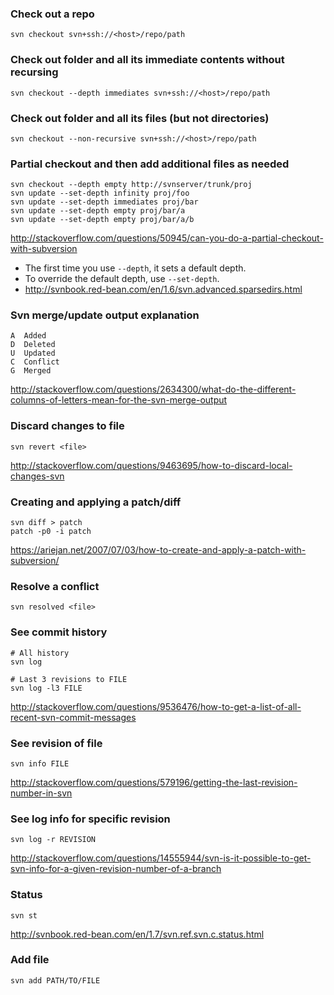 ### Check out a repo
```
svn checkout svn+ssh://<host>/repo/path
```

### Check out folder and all its immediate contents without recursing
```
svn checkout --depth immediates svn+ssh://<host>/repo/path
```

### Check out folder and all its files (but not directories)
```
svn checkout --non-recursive svn+ssh://<host>/repo/path
```

### Partial checkout and then add additional files as needed
```
svn checkout --depth empty http://svnserver/trunk/proj
svn update --set-depth infinity proj/foo
svn update --set-depth immediates proj/bar
svn update --set-depth empty proj/bar/a
svn update --set-depth empty proj/bar/a/b
```
http://stackoverflow.com/questions/50945/can-you-do-a-partial-checkout-with-subversion

* The first time you use `--depth`, it sets a default depth.
* To override the default depth, use `--set-depth`.
* http://svnbook.red-bean.com/en/1.6/svn.advanced.sparsedirs.html

### Svn merge/update output explanation
```
A  Added
D  Deleted
U  Updated
C  Conflict
G  Merged
```
http://stackoverflow.com/questions/2634300/what-do-the-different-columns-of-letters-mean-for-the-svn-merge-output

### Discard changes to file
```
svn revert <file>
```
http://stackoverflow.com/questions/9463695/how-to-discard-local-changes-svn

### Creating and applying a patch/diff
```
svn diff > patch
patch -p0 -i patch
```
https://ariejan.net/2007/07/03/how-to-create-and-apply-a-patch-with-subversion/

### Resolve a conflict
```
svn resolved <file>
```

### See commit history
```
# All history
svn log

# Last 3 revisions to FILE
svn log -l3 FILE
```
http://stackoverflow.com/questions/9536476/how-to-get-a-list-of-all-recent-svn-commit-messages

### See revision of file
```
svn info FILE
```
http://stackoverflow.com/questions/579196/getting-the-last-revision-number-in-svn


### See log info for specific revision
```
svn log -r REVISION
```
http://stackoverflow.com/questions/14555944/svn-is-it-possible-to-get-svn-info-for-a-given-revision-number-of-a-branch

### Status
```
svn st
```
http://svnbook.red-bean.com/en/1.7/svn.ref.svn.c.status.html

### Add file
```
svn add PATH/TO/FILE
```